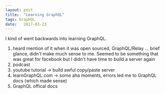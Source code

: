 ```yaml
---
layout: post
title:  "Learning GraphQL"
tags: GraphQL
date:   2017-03-23
---
```


I kind of went backwards into learning GraphQL.

1. heard mention of it when it was open sourced, GraphQL/Relay ... brief glance, didn't make much sense to me.  Seemed to be something that was great for facebook but I didn't have time to build a server again
2. podcast
3. youtube tutorial -> build awful copy/paste server
4. learnGraphQL.com -> some aha moments, errors led me to GraphQL docs (which made sense)
5. GraphQL offical docs
